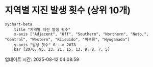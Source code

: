 # 지역별 지진 발생 횟수 (상위 10개)

```mermaid
xychart-beta
    title "지역별 지진 발생 횟수"
    x-axis ["Adjacent", "Off", "Southern", "Northern", "Noto,", "Central", "Western", "Kiisuido", "미분류", "Hyuganada"]
    y-axis "발생 횟수" 0 --> 2078
    bar [2076, 95, 23, 21, 15, 13, 9, 8, 7, 5]
```

업데이트 시간: 2025-08-12 04:08:59

